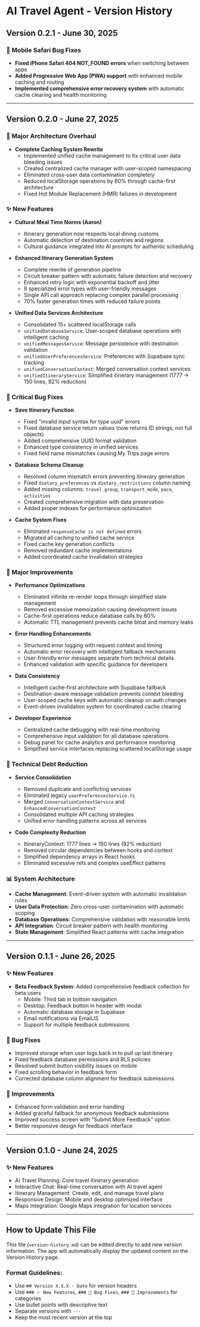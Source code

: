 # AI Travel Agent - Version History

## Version 0.2.1 - June 30, 2025
### 🐛 Mobile Safari Bug Fixes
- **Fixed iPhone Safari 404 NOT_FOUND errors** when switching between apps
- **Added Progressive Web App (PWA) support** with enhanced mobile caching and routing
- **Implemented comprehensive error recovery system** with automatic cache clearing and health monitoring

---

## Version 0.2.0 - June 27, 2025
### 🎯 Major Architecture Overhaul
- **Complete Caching System Rewrite**
  - Implemented unified cache management to fix critical user data bleeding issues
  - Created centralized cache manager with user-scoped namespacing
  - Eliminated cross-user data contamination completely
  - Reduced localStorage operations by 60% through cache-first architecture
  - Fixed Hot Module Replacement (HMR) failures in development

### ✨ New Features
- **Cultural Meal Time Norms (Aaron)**
  - Itinerary generation now respects local dining customs
  - Automatic detection of destination countries and regions
  - Cultural guidance integrated into AI prompts for authentic scheduling


- **Enhanced Itinerary Generation System**
  - Complete rewrite of generation pipeline
  - Circuit breaker pattern with automatic failure detection and recovery
  - Enhanced retry logic with exponential backoff and jitter
  - 8 specialized error types with user-friendly messages
  - Single API call approach replacing complex parallel processing
  - 70% faster generation times with reduced failure points


- **Unified Data Services Architecture**
  - Consolidated 15+ scattered localStorage calls
  - `unifiedDatabaseService`: User-scoped database operations with intelligent caching
  - `unifiedMessagesService`: Message persistence with destination validation
  - `unifiedUserPreferencesService`: Preferences with Supabase sync tracking
  - `unifiedConversationContext`: Merged conversation context services
  - `unifiedItineraryService`: Simplified itinerary management (1777 → 150 lines, 92% reduction)

### 🐛 Critical Bug Fixes
- **Save Itinerary Function**
  - Fixed "invalid input syntax for type uuid" errors
  - Fixed database service return values (now returns ID strings, not full objects)
  - Added comprehensive UUID format validation
  - Enhanced type consistency in unified services
  - Fixed field name mismatches causing My Trips page errors


- **Database Schema Cleanup**
  - Resolved column mismatch errors preventing itinerary generation
  - Fixed `dietary_preferences` vs `dietary_restrictions` column naming
  - Added missing columns: `travel_group`, `transport_mode`, `pace`, `activities`
  - Created comprehensive migration with data preservation
  - Added proper indexes for performance optimization


- **Cache System Fixes**
  - Eliminated `responseCache is not defined` errors
  - Migrated all caching to unified cache service
  - Fixed cache key generation conflicts
  - Removed redundant cache implementations
  - Added coordinated cache invalidation strategies

### 🔧 Major Improvements
- **Performance Optimizations**
  - Eliminated infinite re-render loops through simplified state management
  - Removed excessive memoization causing development issues
  - Cache-first operations reduce database calls by 60%
  - Automatic TTL management prevents cache bloat and memory leaks


- **Error Handling Enhancements**
  - Structured error logging with request context and timing
  - Automatic error recovery with intelligent fallback mechanisms
  - User-friendly error messages separate from technical details
  - Enhanced validation with specific guidance for developers


- **Data Consistency**
  - Intelligent cache-first architecture with Supabase fallback
  - Destination-aware message validation prevents context bleeding
  - User-scoped cache keys with automatic cleanup on auth changes
  - Event-driven invalidation system for coordinated cache clearing


- **Developer Experience**
  - Centralized cache debugging with real-time monitoring
  - Comprehensive input validation for all database operations
  - Debug panel for cache analytics and performance monitoring
  - Simplified service interfaces replacing scattered localStorage usage

### 🔧 Technical Debt Reduction
- **Service Consolidation**
  - Removed duplicate and conflicting services
  - Eliminated legacy `userPreferencesService.ts`
  - Merged `ConversationContextService` and `EnhancedConversationContext`
  - Consolidated multiple API caching strategies
  - Unified error handling patterns across all services


- **Code Complexity Reduction**
  - ItineraryContext: 1777 lines → 150 lines (92% reduction)
  - Removed circular dependencies between hooks and context
  - Simplified dependency arrays in React hooks
  - Eliminated excessive refs and complex useEffect patterns

### 📊 System Architecture
- **Cache Management**: Event-driven system with automatic invalidation rules
- **User Data Protection**: Zero cross-user contamination with automatic scoping
- **Database Operations**: Comprehensive validation with reasonable limits
- **API Integration**: Circuit breaker pattern with health monitoring
- **State Management**: Simplified React patterns with cache integration

---

## Version 0.1.1 - June 26, 2025
### ✨ New Features
- **Beta Feedback System**: Added comprehensive feedback collection for beta users
  - Mobile: Third tab in bottom navigation
  - Desktop: Feedback button in header with modal
  - Automatic database storage in Supabase
  - Email notifications via EmailJS
  - Support for multiple feedback submissions

### 🐛 Bug Fixes
- Improved storage when user logs back in to pull up last itinerary
- Fixed feedback database permissions and RLS policies
- Resolved submit button visibility issues on mobile
- Fixed scrolling behavior in feedback form
- Corrected database column alignment for feedback submissions

### 🔧 Improvements
- Enhanced form validation and error handling
- Added graceful fallback for anonymous feedback submissions
- Improved success screen with "Submit More Feedback" option
- Better responsive design for feedback interface

---

## Version 0.1.0 - June 24, 2025
### ✨ New Features
- AI Travel Planning: Core travel itinerary generation
- Interactive Chat: Real-time conversation with AI travel agent
- Itinerary Management: Create, edit, and manage travel plans
- Responsive Design: Mobile and desktop optimized interface
- Maps Integration: Google Maps integration for location services

---

## How to Update This File

This file (`version-history.md`) can be edited directly to add new version information. The app will automatically display the updated content on the Version History page.

### Format Guidelines:
- Use `## Version X.X.X - Date` for version headers
- Use `### ✨ New Features`, `### 🐛 Bug Fixes`, `### 🔧 Improvements` for categories
- Use bullet points with descriptive text
- Separate versions with `---`
- Keep the most recent version at the top 